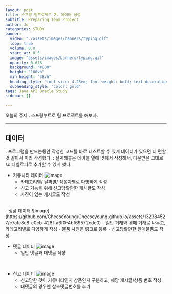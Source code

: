 ```yaml
---
layout: post
title: 스프링 팀프로젝트 2. 데이터 생성 
subtitle: Preparing Team Project 
author: Jo
categories: STUDY
banner:
  video: "./assets/images/banners/typing.gif"
  loop: true
  volume: 0.8
  start_at: 8.5
  image: "assets/images/banners/typing.gif"
  opacity: 0.618
  background: "#000"
  height: "100vh"
  min_height: "38vh"
  heading_style: "font-size: 4.25em; font-weight: bold; text-decoration: underline"
  subheading_style: "color: gold"
tags: Java API Oracle Study
sidebar: []

---
```



오늘의 주제 : 스프링부트로 팀 프로젝트를 해보자. <br>
 * * *



## 데이터
: 프로그램을 만드는동안 작성한 코드를 바로 테스트할 수 있게 데이터가 있으면 더 편할 것 같아서 미리 작성했다.
: 설계해놓은 테이블 열에 맞춰서 작성해서, 다운받은 그대로 sql디벨로퍼로 추가할 수 있게 했다.

- 커뮤니티 데이터
  ![image](https://github.com/CheeseYoung/Cheeseyoung.github.io/assets/132384527/067ee3ab-798d-46a4-b17f-48cc15265bc7)
  - 카테고리별/ 날짜별/ 작성자별로 다양하게 작성
  - 신고 기능을 위해 신고당할만한 게시글도 작성
  - 사진이 있는 게시글도 작성
<br>
- 상품 데이터
  ![image](https://github.com/CheeseYoung/Cheeseyoung.github.io/assets/132384527/c7afc8e8-c0cb-428f-a6f0-4bf69572cde0)
  - 일반 거래와 경매 거래로 나누고, 카테고리별로 다양하게 작성
  - 물품 사진은 링크로 등록
  - 신고당할만한 판매물품도 작성
<br>

- 댓글 데이터
  ![image](https://github.com/CheeseYoung/Cheeseyoung.github.io/assets/132384527/237ea50e-139a-49d6-9c81-394acf7ca831)
  - 일반 댓글과 대댓글 작성
<br>

- 신고 데이터
  ![image](https://github.com/CheeseYoung/Cheeseyoung.github.io/assets/132384527/c3b3eea4-fb08-40aa-b03c-e8f6529012f2)
  - 신고당한 것이 커뮤니티인지 상품인지 구분하고, 해당 게시글/상품 번호 작성
  - 대댓글의 경우엔 참조댓글번호를 추가
<br>











